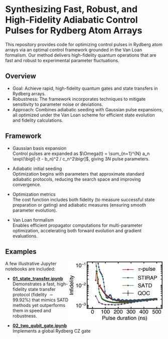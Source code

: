 # Synthesizing Fast, Robust, and High-Fidelity Adiabatic Control Pulses for Rydberg Atom Arrays

This repository provides code for optimizing control pulses in Rydberg atom arrays via an optimal control framework grounded in the Van Loan formalism. Our method delivers high-fidelity quantum operations that are fast and robust to experimental parameter fluctuations.

## Overview

- Goal: Achieve rapid, high-fidelity quantum gates and state transfers in Rydberg arrays.  
- Robustness: The framework incorporates techniques to mitigate sensitivity to parameter noise or deviations.  
- Approach: Combines adiabatic seeding with Gaussian pulse expansions, all optimized under the Van Loan scheme for efficient state evolution and fidelity calculations.

## Framework

- Gaussian basis expansion  
  Control pulses are expanded as $\Omega(t) = \sum_{n=1}^{N} a_n \exp\!\bigl[-(t - b_n)^2 / c_n^2\bigr]$, giving $3N$ pulse parameters.

- Adiabatic initial seeding  
  Optimization begins with parameters that approximate standard adiabatic protocols, reducing the search space and improving convergence.

- Optimization metrics  
  The cost function includes both fidelity (to measure successful state preparation or gating) and adiabatic measures (ensuring smooth parameter evolution).

- Van Loan formalism  
  Enables efficient propagator computations for multi-parameter optimization, accelerating both forward evolution and gradient evaluations.

## Examples

<p align="right">
  <img src="./results/figures/state_transfer_infidelity.png" align="right" width="300px" alt="State Transfer Infidelity Plot"/>
</p>

A few illustrative Jupyter notebooks are included:

- **[01_state_transfer.ipynb](code/notebooks/01_state_transfer.ipynb)**  
  Demonstrates a fast, high-fidelity state transfer protocol (fidelity $\sim 99.92\%$) that mimics SATD methods yet outperforms them in speed and robustness.

- **[02_two_qubit_gate.ipynb](code/notebooks/02_two_qubit_gate.ipynb)**  
  Implements a global Rydberg $\text{CZ}$ gate

